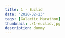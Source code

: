 ```yaml
---
title: 1 - Euclid
date: "2020-02-23"
tags: [Galactic Marathon]
thumbnail: ./1-euclid.jpg
description: dummy
---
```


